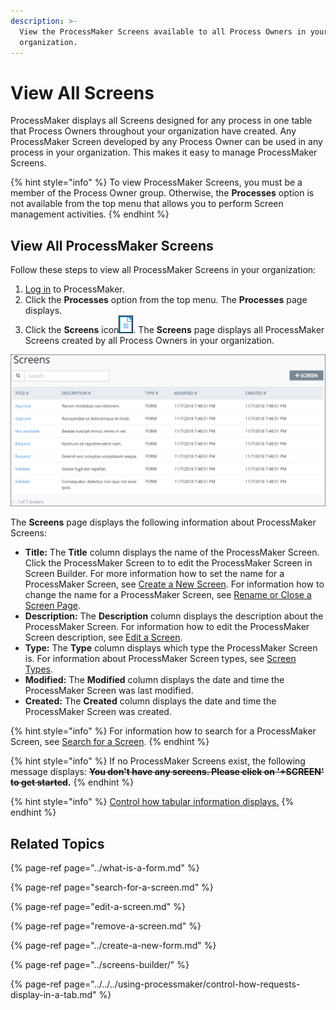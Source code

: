 ```yaml
---
description: >-
  View the ProcessMaker Screens available to all Process Owners in your
  organization.
---
```


# View All Screens

ProcessMaker displays all Screens designed for any process in one table that Process Owners throughout your organization have created. Any ProcessMaker Screen developed by any Process Owner can be used in any process in your organization. This makes it easy to manage ProcessMaker Screens.

{% hint style="info" %}
To view ProcessMaker Screens, you must be a member of the Process Owner group. Otherwise, the **Processes** option is not available from the top menu that allows you to perform Screen management activities.
{% endhint %}

## View All ProcessMaker Screens <a id="view-all-scripts"></a>

Follow these steps to view all ProcessMaker Screens in your organization:

1. ​[Log in](https://processmaker.gitbook.io/processmaker-4-community/-LPblkrcFWowWJ6HZdhC/using-processmaker/log-in#log-in) to ProcessMaker.
2. Click the **Processes** option from the top menu. The **Processes** page displays.
3. Click the **Screens** icon![](../../../.gitbook/assets/screens-icon-processes.png). The **Screens** page displays all ProcessMaker Screens created by all Process Owners in your organization.

![Screens page](../../../.gitbook/assets/screens-page-processes.png)

The **Screens** page displays the following information about ProcessMaker Screens:

* **Title:** The **Title** column displays the name of the ProcessMaker Screen. Click the ProcessMaker Screen to to edit the ProcessMaker Screen in Screen Builder. For more information how to set the name for a ProcessMaker Screen, see [Create a New Screen](../create-a-new-form.md). For information how to change the name for a ProcessMaker Screen, see [Rename or Close a Screen Page](../screens-builder/rename-or-close-a-screen-page.md).
* **Description:** The **Description** column displays the description about the ProcessMaker Screen. For information how to edit the ProcessMaker Screen description, see [Edit a Screen](edit-a-screen.md).
* **Type:** The **Type** column displays which type the ProcessMaker Screen is. For information about ProcessMaker Screen types, see [Screen Types](../screens-builder/types-for-screens.md).
* **Modified:** The **Modified** column displays the date and time the ProcessMaker Screen was last modified.
* **Created:** The **Created** column displays the date and time the ProcessMaker Screen was created.

{% hint style="info" %}
For information how to search for a ProcessMaker Screen, see [Search for a Screen](search-for-a-screen.md).
{% endhint %}

{% hint style="info" %}
If no ProcessMaker Screens exist, the following message displays: ~~**You don't have any screens. Please click on '+SCREEN' to get started**~~**.**
{% endhint %}

{% hint style="info" %}
[Control how tabular information displays.](../../../using-processmaker/control-how-requests-display-in-a-tab.md)
{% endhint %}

## Related Topics

{% page-ref page="../what-is-a-form.md" %}

{% page-ref page="search-for-a-screen.md" %}

{% page-ref page="edit-a-screen.md" %}

{% page-ref page="remove-a-screen.md" %}

{% page-ref page="../create-a-new-form.md" %}

{% page-ref page="../screens-builder/" %}

{% page-ref page="../../../using-processmaker/control-how-requests-display-in-a-tab.md" %}


